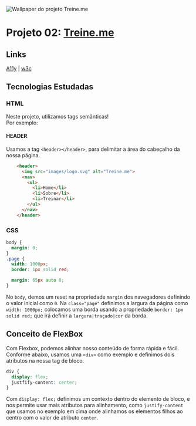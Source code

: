 ![Wallpaper do projeto Treine.me](https://i.imgur.com/ErK2PJ0.jpg)
# Projeto 02: [Treine.me](https://danielsilveira-dev.github.io/treine.me/)

## Links
[A11y](https://www.a11yproject.com/) | [w3c](https://www.w3c.br/)
## Tecnologias Estudadas
### HTML
Neste projeto, utilizamos tags semânticas!  
Por exemplo:
#### HEADER
Usamos a tag `<header></header>`, para delimitar a área do cabeçalho da nossa página.
```html
    <header>
      <img src="images/logo.svg" alt="Treine.me">
      <nav>
        <ul>
          <li>Home</li>
          <li>Sobre</li>
          <li>Treinar</li>
        </ul>
      </nav>
    </header>
```
### CSS

```css
body {
  margin: 0;
}
.page {
  width: 1000px;
  border: 1px solid red;

  margin: 65px auto 0;
}
```
No `body`, demos um reset na propriedade `margin` dos navegadores definindo o valor inicial como `0`.
Na `class="page"` definimos a largura da página como `width: 1000px;` colocamos uma borda usando a propriedade `border: 1px solid red;` que irá definir a `largura|traçado|cor` da borda.  

## Conceito de FlexBox
Com Flexbox, podemos alinhar nosso conteúdo de forma rápida e fácil.
Conforme abaixo, usamos uma `<div>` como exemplo e definimos dois atributos na nossa tag de bloco.
```css
div {
  display: flex;
  justfify-content: center;
}
```
Com `display: flex;` definimos um contexto dentro do elemento de bloco, e nos permite usar mais atributos para alinhamento, como `justify-content` que usamos no exemplo em cima onde alinhamos os elementos filhos ao centro com o valor de atributo `center`.